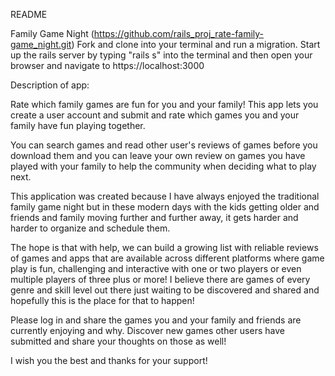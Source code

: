 README

Family Game Night (https://github.com/rails_proj_rate-family-game_night.git)
Fork and clone into your terminal and run a migration.
Start up the rails server by typing "rails s" into the terminal and then open your browser and navigate to 
https://localhost:3000

Description of app:

Rate which family games are fun for you and your family!  This app lets you create a user account and submit and rate which games you and your family have fun playing together. 

You can search games and read other user's reviews of games before you download them and you can leave your own review on games you have played with your family to help the community when deciding what to play next.

This application was created because I have always enjoyed the traditional family game night but in these modern days with the kids getting older and friends and family moving further and further away, it gets harder and harder to organize and schedule them.

The hope is that with help, we can build a growing list with reliable reviews of games and apps that are available across different platforms where game play is fun, challenging and interactive with one or two players or even multiple players of three plus or more!  I believe there are games of every genre and skill level out there just waiting to be discovered and shared and hopefully this is the place for that to happen!

Please log in and share the games you and your family and friends are currently enjoying and why.  Discover new games other users have submitted and share your thoughts on those as well!

I wish you the best and thanks for your support!


